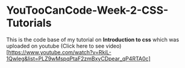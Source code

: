 # YouTooCanCode-Week-2-CSS-Tutorials
This is the code base of my tutorial on **Introduction to css** which was uploaded on youtube (Click here to see video)[https://www.youtube.com/watch?v=RkiL-1Qwleg&list=PLZ9wMspqPtaF2zmBxyCDpear_qP4RTA0c]
